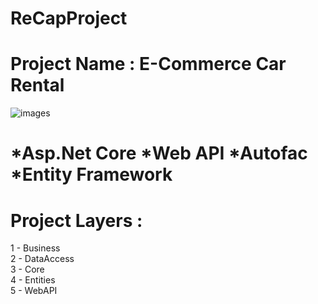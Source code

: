 # ReCapProject
# Project Name : E-Commerce Car Rental
![images](https://user-images.githubusercontent.com/66800253/109424706-c7be0680-79f5-11eb-807a-ff208c40ac87.png)  <br/>
# *Asp.Net Core *Web API *Autofac *Entity Framework
# Project Layers : 
1 - Business <br/>
2 - DataAccess <br/>
3 - Core <br/>
4 - Entities <br/> 
5 - WebAPI <br/>

